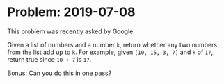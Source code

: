 # Problem: 2019-07-08

This problem was recently asked by Google.

Given a list of numbers and a number ```k```, return whether any two numbers from the list add up to ```k```.
For example, given ```[10, 15, 3, 7]``` and ```k``` of ```17```, return true since ```10 + 7``` is ```17```.

Bonus: Can you do this in one pass?
